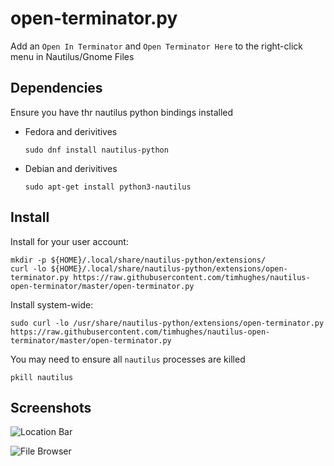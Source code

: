 # open-terminator.py

Add an `Open In Terminator` and `Open Terminator Here` to the right-click menu in Nautilus/Gnome Files


## Dependencies

Ensure you have thr nautilus python bindings installed

  - Fedora and derivitives
    
        sudo dnf install nautilus-python

  - Debian and derivitives

        sudo apt-get install python3-nautilus

## Install

Install for your user account:

    mkdir -p ${HOME}/.local/share/nautilus-python/extensions/
    curl -lo ${HOME}/.local/share/nautilus-python/extensions/open-terminator.py https://raw.githubusercontent.com/timhughes/nautilus-open-terminator/master/open-terminator.py
Install system-wide:

    sudo curl -lo /usr/share/nautilus-python/extensions/open-terminator.py  https://raw.githubusercontent.com/timhughes/nautilus-open-terminator/master/open-terminator.py

You may need to ensure all `nautilus` processes are killed 

    pkill nautilus

## Screenshots

![Location Bar](screenshots/screenshot1.png)

![File Browser](screenshots/screenshot2.png)

